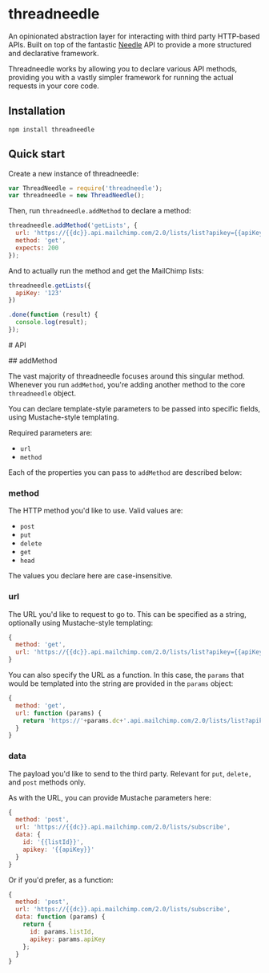 # threadneedle
An opinionated abstraction layer for interacting with third party HTTP-based APIs. Built on top of the fantastic [Needle](https://github.com/tomas/needle) API to provide a more structured and declarative framework.

Threadneedle works by allowing you to declare various API methods, providing you with a vastly simpler framework for running the actual requests in your core code.

## Installation

```
npm install threadneedle
```


## Quick start

Create a new instance of threadneedle:

```js
var ThreadNeedle = require('threadneedle');
var threadneedle = new ThreadNeedle();
```

Then, run `threadneedle.addMethod` to declare a method:

```js
threadneedle.addMethod('getLists', {
  url: 'https://{{dc}}.api.mailchimp.com/2.0/lists/list?apikey={{apiKey}}',
  method: 'get',
  expects: 200
});
```

And to actually run the method and get the MailChimp lists: 

```js
threadneedle.getLists({
  apiKey: '123'
})

.done(function (result) {
  console.log(result);
});
```

# API

## addMethod

The vast majority of threadneedle focuses around this singular method. Whenever you run `addMethod`, you're adding another method to the core `threadneedle` object. 

You can declare template-style parameters to be passed into specific fields, using Mustache-style templating. 

Required parameters are:

* `url`
* `method`

Each of the properties you can pass to `addMethod` are described below:

### method

The HTTP method you'd like to use. Valid values are:

* `post`
* `put`
* `delete`
* `get`
* `head`

The values you declare here are case-insensitive.


### url

The URL you'd like to request to go to. This can be specified as a string, optionally using Mustache-style templating:

```js
{
  method: 'get',
  url: 'https://{{dc}}.api.mailchimp.com/2.0/lists/list?apikey={{apiKey}}'
}
```

You can also specify the URL as a function. In this case, the `params` that would be templated into the string are provided in the `params` object:

```js
{
  method: 'get',
  url: function (params) {
    return 'https://'+params.dc+'.api.mailchimp.com/2.0/lists/list?apikey='+params.apiKey;
  }
}
```

### data 

The payload you'd like to send to the third party. Relevant for `put`, `delete,` and `post` methods only.

As with the URL, you can provide Mustache parameters here:

```js
{
  method: 'post',
  url: 'https://{{dc}}.api.mailchimp.com/2.0/lists/subscribe',
  data: {
    id: '{{listId}}',
    apikey: '{{apiKey}}'
  }
}
```

Or if you'd prefer, as a function:

```js
{
  method: 'post',
  url: 'https://{{dc}}.api.mailchimp.com/2.0/lists/subscribe',
  data: function (params) {
    return {
      id: params.listId,
      apikey: params.apiKey
    };
  }
}
```

